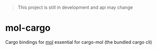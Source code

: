 > This project is still in development and api may change

# mol-cargo

Cargo bindings for [mol](https://github.com/DmitryDodzin/mol) essential for cargo-mol (the bundled cargo cli)

